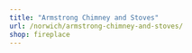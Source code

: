 ```yaml
---
title: "Armstrong Chimney and Stoves"
url: /norwich/armstrong-chimney-and-stoves/
shop: fireplace
---
```

